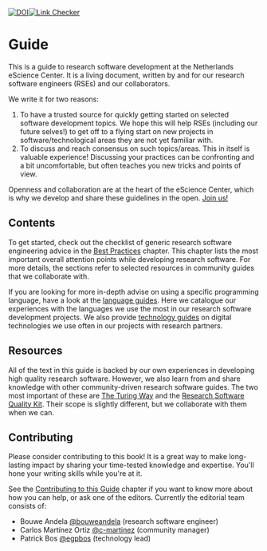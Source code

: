 [![DOI](https://zenodo.org/badge/DOI/10.5281/zenodo.4020564.svg)](https://doi.org/10.5281/zenodo.4020564)[![Link Checker](https://github.com/NLeSC/guide/actions/workflows/link-checker.yml/badge.svg)](https://github.com/NLeSC/guide/actions/workflows/link-checker.yml)

# Guide

This is a guide to research software development at the Netherlands eScience Center.
It is a living document, written by and for our research software engineers (RSEs) and our collaborators.

We write it for two reasons:

1. To have a trusted source for quickly getting started on selected software development topics.
   We hope this will help RSEs (including our future selves!) to get off to a flying start on new projects in software/technological areas they are not yet familiar with.
2. To discuss and reach consensus on such topics/areas.
   This in itself is valuable experience!
   Discussing your practices can be confronting and a bit uncomfortable, but often teaches you new tricks and points of view.

Openness and collaboration are at the heart of the eScience Center, which is why we develop and share these guidelines in the open.
[Join us!](#contributing)

## Contents

To get started, check out the checklist of generic research software engineering advice
in the [Best Practices](/best_practices.md) chapter.
This chapter lists the most important overall attention points while developing research software.
For more details, the sections refer to selected resources in community guides that we collaborate with.

If you are looking for more in-depth advise on using a specific programming language, have a look at the [language guides](/language_guides/languages_overview.md).
Here we catalogue our experiences with the languages we use the most in our research software development projects.
We also provide [technology guides](/technology/technology_overview.md) on digital technologies we use often in our projects with research partners.

## Resources

All of the text in this guide is backed by our own experiences in developing high quality research software.
However, we also learn from and share knowledge with other community-driven research software guides.
The two most important of these are [The Turing Way](https://book.the-turing-way.org/index.html) and the
[Research Software Quality Kit](http://everse.software/RSQKit/).
Their scope is slightly different, but we collaborate with them when we can.

## Contributing

Please consider contributing to this book!
It is a great way to make long-lasting impact by sharing your time-tested knowledge and expertise.
You'll hone your writing skills while you're at it.

See the [Contributing to this Guide](/CONTRIBUTING.md) chapter if you want to know more about how you can help, or ask one of the editors.
Currently the editorial team consists of:

- Bouwe Andela [@bouweandela](https://github.com/bouweandela) (research software engineer)
- Carlos Martínez Ortiz [@c-martinez](https://github.com/c-martinez) (community manager)
- Patrick Bos [@egpbos](https://github.com/egpbos) (technology lead)
